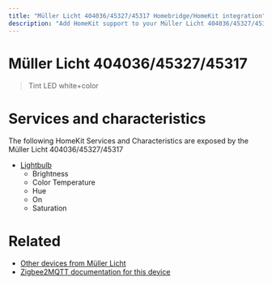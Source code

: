 ```yaml
---
title: "Müller Licht 404036/45327/45317 Homebridge/HomeKit integration"
description: "Add HomeKit support to your Müller Licht 404036/45327/45317, using Homebridge, Zigbee2MQTT and homebridge-z2m."
---
```

<!---
This file has been GENERATED using src/docgen/docgen.ts
DO NOT EDIT THIS FILE MANUALLY!
-->
# Müller Licht 404036/45327/45317
> Tint LED white+color


# Services and characteristics
The following HomeKit Services and Characteristics are exposed by
the Müller Licht 404036/45327/45317

* [Lightbulb](../../light.md)
  * Brightness
  * Color Temperature
  * Hue
  * On
  * Saturation


# Related
* [Other devices from Müller Licht](../index.md#muller_licht)
* [Zigbee2MQTT documentation for this device](https://www.zigbee2mqtt.io/devices/404036_45327_45317.html)